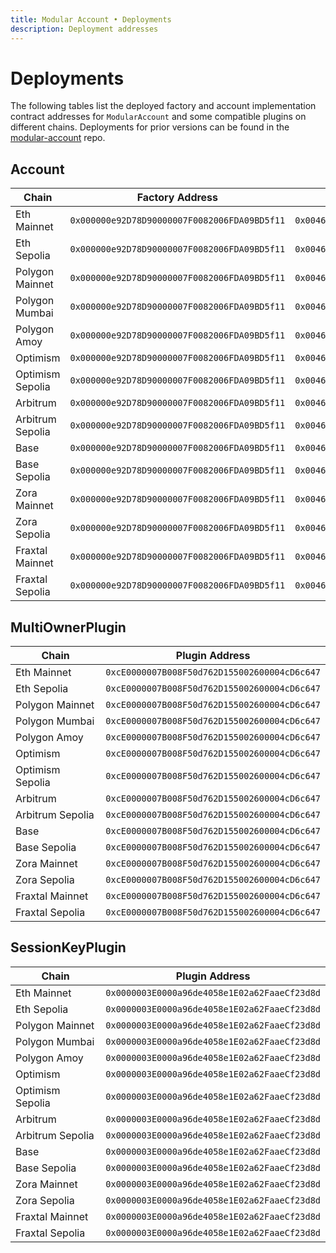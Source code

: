 ```yaml
---
title: Modular Account • Deployments
description: Deployment addresses
---
```



# Deployments

The following tables list the deployed factory and account implementation contract addresses for `ModularAccount` and some compatible plugins on different chains. Deployments for prior versions can be found in the [modular-account](https://github.com/alchemyplatform/modular-account/tree/develop/deployments) repo.

## Account

| Chain            | Factory Address                              | Account Implementation                       |
| ---------------- | -------------------------------------------- | -------------------------------------------- |
| Eth Mainnet      | `0x000000e92D78D90000007F0082006FDA09BD5f11` | `0x0046000000000151008789797b54fdb500E2a61e` |
| Eth Sepolia      | `0x000000e92D78D90000007F0082006FDA09BD5f11` | `0x0046000000000151008789797b54fdb500E2a61e` |
| Polygon Mainnet  | `0x000000e92D78D90000007F0082006FDA09BD5f11` | `0x0046000000000151008789797b54fdb500E2a61e` |
| Polygon Mumbai   | `0x000000e92D78D90000007F0082006FDA09BD5f11` | `0x0046000000000151008789797b54fdb500E2a61e` |
| Polygon Amoy     | `0x000000e92D78D90000007F0082006FDA09BD5f11` | `0x0046000000000151008789797b54fdb500E2a61e` |
| Optimism         | `0x000000e92D78D90000007F0082006FDA09BD5f11` | `0x0046000000000151008789797b54fdb500E2a61e` |
| Optimism Sepolia | `0x000000e92D78D90000007F0082006FDA09BD5f11` | `0x0046000000000151008789797b54fdb500E2a61e` |
| Arbitrum         | `0x000000e92D78D90000007F0082006FDA09BD5f11` | `0x0046000000000151008789797b54fdb500E2a61e` |
| Arbitrum Sepolia | `0x000000e92D78D90000007F0082006FDA09BD5f11` | `0x0046000000000151008789797b54fdb500E2a61e` |
| Base             | `0x000000e92D78D90000007F0082006FDA09BD5f11` | `0x0046000000000151008789797b54fdb500E2a61e` |
| Base Sepolia     | `0x000000e92D78D90000007F0082006FDA09BD5f11` | `0x0046000000000151008789797b54fdb500E2a61e` |
| Zora Mainnet     | `0x000000e92D78D90000007F0082006FDA09BD5f11` | `0x0046000000000151008789797b54fdb500E2a61e` |
| Zora Sepolia     | `0x000000e92D78D90000007F0082006FDA09BD5f11` | `0x0046000000000151008789797b54fdb500E2a61e` |
| Fraxtal Mainnet  | `0x000000e92D78D90000007F0082006FDA09BD5f11` | `0x0046000000000151008789797b54fdb500E2a61e` |
| Fraxtal Sepolia  | `0x000000e92D78D90000007F0082006FDA09BD5f11` | `0x0046000000000151008789797b54fdb500E2a61e` |

## MultiOwnerPlugin

| Chain            | Plugin Address                               |
| ---------------- | -------------------------------------------- |
| Eth Mainnet      | `0xcE0000007B008F50d762D155002600004cD6c647` |
| Eth Sepolia      | `0xcE0000007B008F50d762D155002600004cD6c647` |
| Polygon Mainnet  | `0xcE0000007B008F50d762D155002600004cD6c647` |
| Polygon Mumbai   | `0xcE0000007B008F50d762D155002600004cD6c647` |
| Polygon Amoy     | `0xcE0000007B008F50d762D155002600004cD6c647` |
| Optimism         | `0xcE0000007B008F50d762D155002600004cD6c647` |
| Optimism Sepolia | `0xcE0000007B008F50d762D155002600004cD6c647` |
| Arbitrum         | `0xcE0000007B008F50d762D155002600004cD6c647` |
| Arbitrum Sepolia | `0xcE0000007B008F50d762D155002600004cD6c647` |
| Base             | `0xcE0000007B008F50d762D155002600004cD6c647` |
| Base Sepolia     | `0xcE0000007B008F50d762D155002600004cD6c647` |
| Zora Mainnet     | `0xcE0000007B008F50d762D155002600004cD6c647` |
| Zora Sepolia     | `0xcE0000007B008F50d762D155002600004cD6c647` |
| Fraxtal Mainnet  | `0xcE0000007B008F50d762D155002600004cD6c647` |
| Fraxtal Sepolia  | `0xcE0000007B008F50d762D155002600004cD6c647` |

## SessionKeyPlugin

| Chain            | Plugin Address                               |
| ---------------- | -------------------------------------------- |
| Eth Mainnet      | `0x0000003E0000a96de4058e1E02a62FaaeCf23d8d` |
| Eth Sepolia      | `0x0000003E0000a96de4058e1E02a62FaaeCf23d8d` |
| Polygon Mainnet  | `0x0000003E0000a96de4058e1E02a62FaaeCf23d8d` |
| Polygon Mumbai   | `0x0000003E0000a96de4058e1E02a62FaaeCf23d8d` |
| Polygon Amoy     | `0x0000003E0000a96de4058e1E02a62FaaeCf23d8d` |
| Optimism         | `0x0000003E0000a96de4058e1E02a62FaaeCf23d8d` |
| Optimism Sepolia | `0x0000003E0000a96de4058e1E02a62FaaeCf23d8d` |
| Arbitrum         | `0x0000003E0000a96de4058e1E02a62FaaeCf23d8d` |
| Arbitrum Sepolia | `0x0000003E0000a96de4058e1E02a62FaaeCf23d8d` |
| Base             | `0x0000003E0000a96de4058e1E02a62FaaeCf23d8d` |
| Base Sepolia     | `0x0000003E0000a96de4058e1E02a62FaaeCf23d8d` |
| Zora Mainnet     | `0x0000003E0000a96de4058e1E02a62FaaeCf23d8d` |
| Zora Sepolia     | `0x0000003E0000a96de4058e1E02a62FaaeCf23d8d` |
| Fraxtal Mainnet  | `0x0000003E0000a96de4058e1E02a62FaaeCf23d8d` |
| Fraxtal Sepolia  | `0x0000003E0000a96de4058e1E02a62FaaeCf23d8d` |
